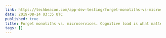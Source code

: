 ```yaml
---
link: https://techbeacon.com/app-dev-testing/forget-monoliths-vs-microservices-cognitive-load-what-matters
date: 2019-08-14 03:35 UTC
published: true
title: Forget monoliths vs. microservices. Cognitive load is what matters. | TechBeacon
tags: []
---
```



